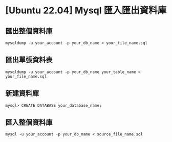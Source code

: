 # [Ubuntu 22.04] Mysql 匯入匯出資料庫

## 匯出整個資料庫

```shell
mysqldump -u your_account -p your_db_name > your_file_name.sql
```

## 匯出單張資料表

```shell
mysqldump -u your_account -p your_db_name your_table_name > your_file_name.sql
```

## 新建資料庫

```shell
mysql> CREATE DATABASE your_database_name;
```

## 匯入整個資料庫
```shell
mysql -u your_account -p your_db_name < source_file_name.sql
```